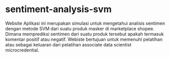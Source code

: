 # sentiment-analysis-svm
Website Aplikasi ini merupakan simulasi untuk mengetahui analisis sentimen dengan metode SVM dari suatu produk masker di marketplace shopee. Dimana memprediksi sentimen dari suatu produk tersebut apakah termasuk komentar positif atau negatif. Webiste bertujuan untuk memenuhi pelatihan atau sebagai keluaran dari pelatihan associate data scientist microcredential.
